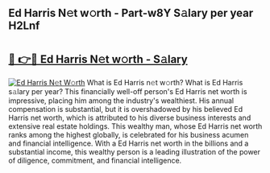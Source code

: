 ## Ed Harris N𝚎t w𝚘rth - Part-w8Y S𝚊lary per year H2Lnf

# <h2><a href="http://gc5alu.nevu.top/?p=Ed+Harris">🔗 👉🔴 Ed Harris N𝚎t w𝚘rth - S𝚊lary</a></h2>

[![Ed Harris N𝚎t W𝚘rth](https://i.imgur.com/Oavwk0R.jpeg)](http://gc5alu.nevu.top/?p=Ed+Harris)
What is Ed Harris n𝚎t w𝚘rth? What is Ed Harris s𝚊lary per year?
This financially well-off person's Ed Harris net worth is impressive, placing him among the industry's wealthiest. His annual compensation is substantial, but it is overshadowed by his believed Ed Harris net worth, which is attributed to his diverse business interests and extensive real estate holdings. This wealthy man, whose Ed Harris net worth ranks among the highest globally, is celebrated for his business acumen and financial intelligence. With a Ed Harris net worth in the billions and a substantial income, this wealthy person is a leading illustration of the power of diligence, commitment, and financial intelligence.
